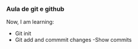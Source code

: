 ### Aula de git e github

Now, I am learning:

- Git init
- Git add and commmit changes
-Show commits